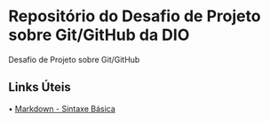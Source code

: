 # Repositório do Desafio de Projeto sobre Git/GitHub da DIO
Desafio de Projeto sobre Git/GitHub

## Links Úteis
• [Markdown - Sintaxe Básica](https://www.markdownguide.org/basic-syntax/)
